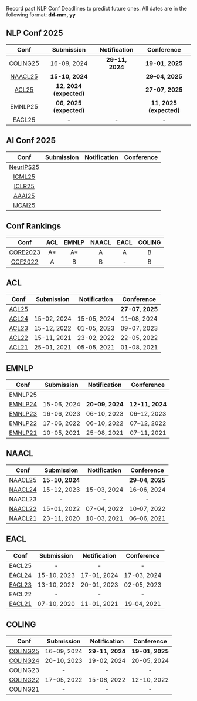 Record past NLP Conf Deadlines to predict future ones.
All dates are in the following format: **dd-mm, yy**
## NLP Conf 2025
|  Conf  | Submission    |   Notification  |   Conference  |
| :---:  |    :----:     |     :---:       |     :---:     |
|[COLING25](https://coling2025.org/)|16-09, 2024|**29-11, 2024**|**19-01, 2025**|
|[NAACL25](https://2025.naacl.org/)  |**15-10, 2024**|                 |**29–04, 2025**|
|[ACL25](https://2025.aclweb.org/)  |**12, 2024 (expected)**|                 |**27-07, 2025**|
| EMNLP25  |**06, 2025 (expected)**|          |**11, 2025 (expected)**|
| EACL25  |     -       |       -       |      -       |

## AI Conf 2025
|  Conf  | Submission    |   Notification  |   Conference  |
| :---:  |    :----:     |     :---:       |     :---:     |
|[NeurIPS25]()|               |                 |               |
|[ICML25]()   |               |                 |               |
|[ICLR25]()   |               |                 |               |
|[AAAI25]()   |               |                 |               |
|[IJCAI25]()  |               |                 |               |

## Conf Rankings
|  Conf  |   ACL   |   EMNLP  |   NAACL  | EACL | COLING |
| :---:  | :----:  |   :---:  |  :---:   | :---:|  :---: |
| [CORE2023](https://portal.core.edu.au/conf-ranks/) | A* | A* | A | A | B |
| [CCF2022](https://www.ccf.org.cn/)                 | A  | B  | B | - | B |

## ACL
|  Conf  | Submission    |   Notification  |   Conference  |
| :---:  |    :----:     |     :---:       |     :---:     |
|[ACL25](https://2025.aclweb.org/)  |               |                 |**27-07, 2025**|
|[ACL24](https://2024.aclweb.org/)|15-02, 2024|15-05, 2024|11–08, 2024|
|[ACL23](https://2023.aclweb.org/)|15-12, 2022|01-05, 2023|09-07, 2023|
|[ACL22](https://2022.aclweb.org/)|15-11, 2021|23-02, 2022|22-05, 2022|
|[ACL21](https://2021.aclweb.org/) |25-01, 2021|05-05, 2021|01-08, 2021|


## EMNLP
|  Conf  | Submission    |   Notification  |   Conference  |
| :---:  |    :----:     |     :---:       |     :---:     |
| EMNLP25 |               |                 |               |
|[EMNLP24](https://2024.emnlp.org/)|15-06, 2024|**20-09, 2024**|**12-11, 2024**|
|[EMNLP23](https://2023.emnlp.org/)|16-06, 2023|06-10, 2023|06–12, 2023|
|[EMNLP22](https://2022.emnlp.org/)|17-06, 2022|06-10, 2022|07–12, 2022|
|[EMNLP21](https://2021.emnlp.org/)|10-05, 2021|25-08, 2021|07–11, 2021|


## NAACL
|  Conf  | Submission    |   Notification  |   Conference  |
| :---:  |    :----:     |     :---:       |     :---:     |
|[NAACL25](https://2025.naacl.org/)  |**15-10, 2024**|                 |**29–04, 2025**|
|[NAACL24](https://2024.naacl.org/)  |15-12, 2023|15-03, 2024|16–06, 2024|
| NAACL23                            |       -       |        -        |       -       |
|[NAACL22](https://2022.naacl.org/)  |15-01, 2022|07-04, 2022|10–07, 2022|
|[NAACL21](https://2021.naacl.org/) |23-11, 2020|10-03, 2021|06–06, 2021|


## EACL
|  Conf  | Submission    |   Notification  |   Conference  |
| :---:  |    :----:     |     :---:       |     :---:     |
| EACL25 |      -        |       -         |       -       |
|[EACL24](https://2024.eacl.org/) |15-10, 2023|17-01, 2024|17-03, 2024|
|[EACL23](https://2023.eacl.org/) |13-10, 2022|20-01, 2023|02-05, 2023|
| EACL22                          |       -       |        -        |       -       |
|[EACL21](https://2021.eacl.org/) |07-10, 2020|11-01, 2021|19–04, 2021|


## COLING
|  Conf  | Submission    |   Notification  |   Conference  |
| :---:  |    :----:     |     :---:       |     :---:     |
|[COLING25](https://coling2025.org/)|16-09, 2024|**29-11, 2024**|**19-01, 2025**|
| [COLING24](https://lrec-coling-2024.org/) |20-10, 2023|19-02, 2024|20-05, 2024|
|  COLING23                           |       -       |        -        |       -       |
| [COLING22](https://coling2022.org/) |17-05, 2022|15-08, 2022|12-10, 2022|
| COLING21 |      -        |        -        |      -        |




<!--stackedit_data:
eyJoaXN0b3J5IjpbLTE4NDc5MjY4MDQsLTcyOTIyOTU3OCwxMT
EyNzQ4NTUzLC0zODkwODE2OTQsNDIzNTMwMjMwLDQyMzUzMDIz
MCwtMTcyMjY2OTc0NCwtMTYzMjM4ODc3NCwtNzAyNTU0NDg2LC
0xNTk2MzEyMzg1LDg1MDA2NTU5MiwtMjEyNzg2MjY0MiwtMjA3
MjU0NTI4NywtMTc3NDQ5MzI4NiwtMTU5NDE0MzIwNCwyMTI1OT
UwMzA4LC01NTMwNDY4ODIsLTEwNzAzOTI1MzAsMTk0MTgxMTA1
OCw3NTExMDIxNzFdfQ==
-->
<!--stackedit_data:
eyJoaXN0b3J5IjpbLTUzMjc5MTUxMSwtMTg3OTMzNjY1NSwtMj
A2MzQzNDE1NiwtMzE1NzU4NDUwLDE3NDg2NTI3MDIsLTc0MDgy
NDYwNiwxNDAwNTY5MTYsLTU4MTk5ODY0MSw5MDQ1NDQ3ODMsLT
ExMzYxNzY3NDIsLTE5MTg1OTU1MTIsLTE5MzkwMTQyODMsMTQ4
NzA0NTkwOSw5Njk0OTEzMzksODY2ODIxMDE5LC0xODk1OTM1OD
IyLDcwMDM1NDQyNSwtNjQ2NTUzODk4LDE0Mjk4MjQ5MzUsMTU3
NDQ1MjQ2MV19
-->